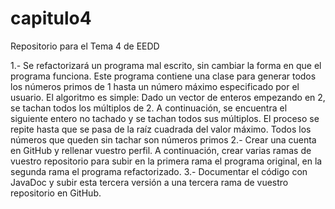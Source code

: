 # capitulo4
Repositorio para el Tema 4 de EEDD

1.- Se refactorizará un programa mal escrito, sin cambiar la forma en que el programa funciona.
Este programa contiene una clase para generar todos los números primos de 1 hasta un número
máximo especificado por el usuario. El algoritmo es simple: Dado un vector de enteros
empezando en 2, se tachan todos los múltiplos de 2. A continuación, se encuentra el siguiente
entero no tachado y se tachan todos sus múltiplos. El proceso se repite hasta que se pasa de la
raíz cuadrada del valor máximo. Todos los números que queden sin tachar son números primos
2.- Crear una cuenta en GitHub y rellenar vuestro perfil.
A continuación, crear varias ramas de vuestro repositorio para subir en la primera rama el
programa original, en la segunda rama el programa refactorizado.
3.- Documentar el código con JavaDoc y subir esta tercera versión a una tercera rama de vuestro
repositorio en GitHub.

